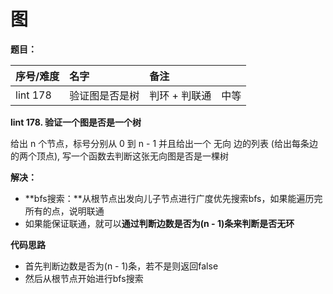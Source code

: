 # 图

**题目：**

| 序号/难度 | 名字 | 备注 |  |
| :--- | :--- | :--- | :--- |
| lint 178 | 验证图是否是树 | 判环 + 判联通 | 中等 |

**lint 178. 验证一个图是否是一个树**

给出 n 个节点，标号分别从 0 到 n - 1 并且给出一个 无向 边的列表 \(给出每条边的两个顶点\), 写一个函数去判断这张无向图是否是一棵树

**解决：**

* **bfs搜索：**从根节点出发向儿子节点进行广度优先搜索bfs，如果能遍历完所有的点，说明联通
* 如果能保证联通，就可以**通过判断边数是否为\(n - 1\)条来判断是否无环**

**代码思路**

* 首先判断边数是否为\(n - 1\)条，若不是则返回false
* 然后从根节点开始进行bfs搜索



